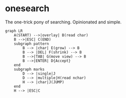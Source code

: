 # onesearch

The one-trick pony of searching. Opinionated and simple.

```mermaid
graph LR
    A(START) -->|overlay| B(read char)
    B -->|ESC| C(END)
    subgraph pattern
        B --> |char| E(grow) --> B
        B --> |DEL| F(shrink) --> B 
        B -->|TAB| G(move view) --> B
        B -->|ENTER| D{Accept}
    end
    subgraph marks
        D --> |single|J
        D --> |multiple|H(read nchar)
        H --> |char|J(JUMP)
    end
    H --> |ESC|C
```
